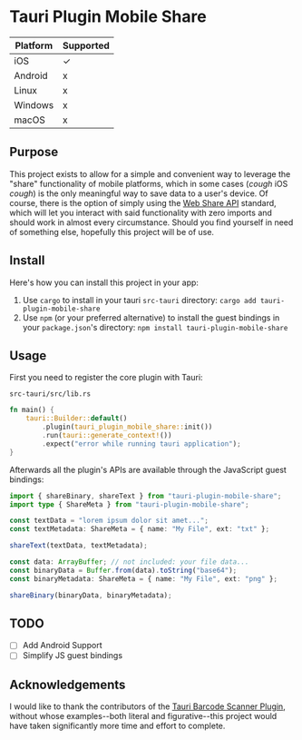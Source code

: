 # Tauri Plugin Mobile Share

| Platform | Supported |
| -------- | --------- |
| iOS      | ✓         |
| Android  | x         |
| Linux    | x         |
| Windows  | x         |
| macOS    | x         |

## Purpose

This project exists to allow for a simple and convenient way to leverage the "share" functionality of mobile platforms, which in some cases (_*cough*_ iOS _*cough*_) is the only meaningful way to save data to a user's device. Of course, there is the option of simply using the [Web Share API](https://developer.mozilla.org/en-US/docs/Web/API/Web_Share_API) standard, which will let you interact with said functionality with zero imports and should work in almost every circumstance. Should you find yourself in need of something else, hopefully this project will be of use.

## Install

Here's how you can install this project in your app:

1. Use `cargo` to install in your tauri `src-tauri` directory: `cargo add tauri-plugin-mobile-share`
2. Use `npm` (or your preferred alternative) to install the guest bindings in your `package.json`'s directory: `npm install tauri-plugin-mobile-share`

## Usage

First you need to register the core plugin with Tauri:

`src-tauri/src/lib.rs`

```rust
fn main() {
    tauri::Builder::default()
        .plugin(tauri_plugin_mobile_share::init())
        .run(tauri::generate_context!())
        .expect("error while running tauri application");
}
```

Afterwards all the plugin's APIs are available through the JavaScript guest bindings:

```ts
import { shareBinary, shareText } from "tauri-plugin-mobile-share";
import type { ShareMeta } from "tauri-plugin-mobile-share";

const textData = "lorem ipsum dolor sit amet...";
const textMetadata: ShareMeta = { name: "My File", ext: "txt" };

shareText(textData, textMetadata);

const data: ArrayBuffer; // not included: your file data...
const binaryData = Buffer.from(data).toString("base64");
const binaryMetadata: ShareMeta = { name: "My File", ext: "png" };

shareBinary(binaryData, binaryMetadata);
```

## TODO

- [ ] Add Android Support
- [ ] Simplify JS guest bindings

## Acknowledgements

I would like to thank the contributors of the [Tauri Barcode Scanner Plugin](https://github.com/tauri-apps/plugins-workspace/tree/v2/plugins/barcode-scanner), without whose examples--both literal and figurative--this project would have taken significantly more time and effort to complete.
